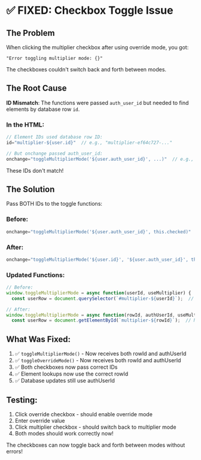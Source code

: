 # ✅ FIXED: Checkbox Toggle Issue

## The Problem
When clicking the multiplier checkbox after using override mode, you got:
```
"Error toggling multiplier mode: {}"
```

The checkboxes couldn't switch back and forth between modes.

## The Root Cause
**ID Mismatch**: The functions were passed `auth_user_id` but needed to find elements by database row `id`.

### In the HTML:
```javascript
// Element IDs used database row ID:
id="multiplier-${user.id}"  // e.g., "multiplier-ef64c727-..."

// But onchange passed auth_user_id:
onchange="toggleMultiplierMode('${user.auth_user_id}', ...)"  // e.g., "23ba1dc7-..."
```

These IDs don't match!

## The Solution
Pass BOTH IDs to the toggle functions:

### Before:
```javascript
onchange="toggleMultiplierMode('${user.auth_user_id}', this.checked)"
```

### After:
```javascript
onchange="toggleMultiplierMode('${user.id}', '${user.auth_user_id}', this.checked)"
```

### Updated Functions:
```javascript
// Before:
window.toggleMultiplierMode = async function(userId, useMultiplier) {
  const userRow = document.querySelector(`#multiplier-${userId}`);  // Couldn't find it!

// After:
window.toggleMultiplierMode = async function(rowId, authUserId, useMultiplier) {
  const userRow = document.getElementById(`multiplier-${rowId}`);  // Now it works!
```

## What Was Fixed:
1. ✅ `toggleMultiplierMode()` - Now receives both rowId and authUserId
2. ✅ `toggleOverrideMode()` - Now receives both rowId and authUserId
3. ✅ Both checkboxes now pass correct IDs
4. ✅ Element lookups now use the correct rowId
5. ✅ Database updates still use authUserId

## Testing:
1. Click override checkbox - should enable override mode
2. Enter override value
3. Click multiplier checkbox - should switch back to multiplier mode
4. Both modes should work correctly now!

The checkboxes can now toggle back and forth between modes without errors!